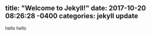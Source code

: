 title: "Welcome to Jekyll!"
date: 2017-10-20 08:26:28 -0400
categories: jekyll update
---
hello hello
